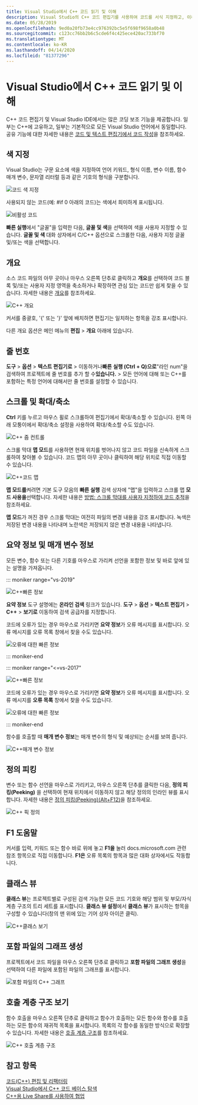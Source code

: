 ```yaml
---
title: Visual Studio에서 C++ 코드 읽기 및 이해
description: Visual Studio의 C++ 코드 편집기를 사용하여 코드를 서식 지정하고, 이해합니다.
ms.date: 05/28/2019
ms.openlocfilehash: 9ed0a20fb73e4cc976392bc5e5f698f9658a0b48
ms.sourcegitcommit: c123cc76bb2b6c5cde6f4c425ece420ac733bf70
ms.translationtype: MT
ms.contentlocale: ko-KR
ms.lasthandoff: 04/14/2020
ms.locfileid: "81377296"
---
```

# <a name="read-and-understand-c-code-in-visual-studio"></a>Visual Studio에서 C++ 코드 읽기 및 이해

C++ 코드 편집기 및 Visual Studio IDE에서는 많은 코딩 보조 기능을 제공합니다. 일부는 C++에 고유하고, 일부는 기본적으로 모든 Visual Studio 언어에서 동일합니다. 공유 기능에 대한 자세한 내용은 [코드 및 텍스트 편집기에서 코드 작성](/visualstudio/ide/writing-code-in-the-code-and-text-editor)을 참조하세요.  

## <a name="colorization"></a>색 지정

Visual Studio는 구문 요소에 색을 지정하여 언어 키워드, 형식 이름, 변수 이름, 함수 매개 변수, 문자열 리터럴 등과 같은 기호의 형식을 구분합니다.

![코드 색 지정](../ide/media/code-outline-colorization.png "C++ 색상 지정")

사용되지 않는 코드(예: #if 0 아래의 코드)는 색에서 희미하게 표시됩니다.

![비활성 코드](../ide/media/inactive-code-cpp.png "C++ 비활성 코드")

**빠른 실행**에서 "글꼴"을 입력한 다음, **글꼴 및 색**을 선택하여 색을 사용자 지정할 수 있습니다. **글꼴 및 색** 대화 상자에서 C/C++ 옵션으로 스크롤한 다음, 사용자 지정 글꼴 및/또는 색을 선택합니다.

## <a name="outlining"></a>개요

소스 코드 파일의 아무 곳이나 마우스 오른쪽 단추로 클릭하고 **개요**를 선택하여 코드 블록 및/또는 사용자 지정 영역을 축소하거나 확장하면 관심 있는 코드만 쉽게 찾을 수 있습니다. 자세한 내용은 [개요](/visualstudio/ide/outlining)를 참조하세요.

![C&#43;&#43; 개요](../ide/media/vs2015_cpp_outlining.png "개요")

커서를 중괄호, '{' 또는 '}' 앞에 배치하면 편집기는 일치하는 항목을 강조 표시합니다.

다른 개요 옵션은 메인 메뉴의 **편집** > **개요** 아래에 있습니다.

## <a name="line-numbers"></a>줄 번호

**도구** > **옵션** > **텍스트 편집기로** > 이동하거나**빠른** **실행 (Ctrl + Q)으로**"라인 num"을 검색하여 프로젝트에 줄 번호를 추가 할 수**있습니다.** >  모든 언어에 대해 또는 C++를 포함하는 특정 언어에 대해서만 줄 번호를 설정할 수 있습니다.

## <a name="scroll-and-zoom"></a>스크롤 및 확대/축소

**Ctrl** 키를 누르고 마우스 휠로 스크롤하여 편집기에서 확대/축소할 수 있습니다. 왼쪽 아래 모퉁이에서 확대/축소 설정을 사용하여 확대/축소할 수도 있습니다.

![C&#43;&#43; 줌 컨트롤](../ide/media/zoom-control.png "확대/축소 컨트롤")

스크롤 막대 **맵 모드**를 사용하면 현재 위치를 벗어나지 않고 코드 파일을 신속하게 스크롤하여 찾아볼 수 있습니다. 코드 맵의 아무 곳이나 클릭하여 해당 위치로 직접 이동할 수 있습니다.

![C&#43;&#43;코드 맵](../ide/media/vs2015-cpp-code-map.png "코드 맵")

**맵 모드를**켜려면 기본 도구 모음의 **빠른 실행** 검색 상자에 "맵"을 입력하고 스크롤 맵 **모드 사용을**선택합니다. 자세한 내용은 [방법: 스크롤 막대를 사용자 지정하여 코드 추적](/visualstudio/ide/how-to-track-your-code-by-customizing-the-scrollbar)을 참조하세요.

**맵 모드**가 꺼진 경우 스크롤 막대는 여전히 파일의 변경 내용을 강조 표시합니다. 녹색은 저장된 변경 내용을 나타내며 노란색은 저장되지 않은 변경 내용을 나타냅니다.

## <a name="quick-info-and-parameter-info"></a>요약 정보 및 매개 변수 정보

모든 변수, 함수 또는 다른 기호를 마우스로 가리켜 선언을 포함한 정보 및 바로 앞에 있는 설명을 가져옵니다.

::: moniker range="vs-2019"

![C&#43;&#43;빠른 정보](../ide/media/quick-info-vs2019.png "요약 정보")

**요약 정보** 도구 설명에는 **온라인 검색** 링크가 있습니다. **도구** > **옵션** > **텍스트 편집기** > **C++** > **보기로** 이동하여 검색 공급자를 지정합니다.

코드에 오류가 있는 경우 마우스로 가리키면 **요약 정보**가 오류 메시지를 표시합니다. 오류 메시지를 오류 목록 창에서 찾을 수도 있습니다.

![오류에 대한 빠른 정보](../ide/media/quickinfo-on-error.png "오류에 대한 빠른 정보")

::: moniker-end

::: moniker range="<=vs-2017"

![C&#43;&#43;빠른 정보](../ide/media/quick-info.png "요약 정보")

코드에 오류가 있는 경우 마우스로 가리키면 **요약 정보**가 오류 메시지를 표시합니다. 오류 메시지를 **오류 목록** 창에서 찾을 수도 있습니다.

![오류에 대한 빠른 정보](../ide/media/quickinfo-on-error.png "오류에 대한 빠른 정보")

::: moniker-end

함수를 호출할 때 **매개 변수 정보**는 매개 변수의 형식 및 예상되는 순서를 보여 줍니다.

![C&#43;&#43;매개 변수 정보](../ide/media/parameter-info.png "매개 변수 정보")

## <a name="peek-definition"></a>정의 피킹

변수 또는 함수 선언을 마우스로 가리키고, 마우스 오른쪽 단추를 클릭한 다음, **정의 피킹(Peeking)** 을 선택하여 현재 위치에서 이동하지 않고 해당 정의의 인라인 뷰를 표시합니다. 자세한 내용은 [정의 피킹(Peeking)(Alt+F12)](/visualstudio/ide/how-to-view-and-edit-code-by-using-peek-definition-alt-plus-f12)을 참조하세요.

![C&#43;&#43; 픽 정의](../ide/media/vs2015_cpp_peek_definition.png "vs2015_cpp_peek_definition")

## <a name="f1-help"></a>F1 도움말

커서를 입력, 키워드 또는 함수 바로 위에 놓고 **F1을** 눌러 docs.microsoft.com 관련 참조 항목으로 직접 이동합니다. **F1은** 오류 목록의 항목과 많은 대화 상자에서도 작동합니다.

## <a name="class-view"></a>클래스 뷰

**클래스 뷰**는 프로젝트별로 구성된 검색 가능한 모든 코드 기호와 해당 범위 및 부모/자식 계층 구조의 트리 세트를 표시합니다. **클래스 뷰 설정**에서 **클래스 뷰**가 표시하는 항목을 구성할 수 있습니다(창의 맨 위에 있는 기어 상자 아이콘 클릭).

![C&#43;&#43;클래스 보기](../ide/media/class-view.png "클래스 뷰")

## <a name="generate-graph-of-include-files"></a>포함 파일의 그래프 생성

프로젝트에서 코드 파일을 마우스 오른쪽 단추로 클릭하고 **포함 파일의 그래프 생성**을 선택하여 다른 파일에 포함된 파일의 그래프를 표시합니다.

![포함 파일의 C&#43;&#43; 그래프](../ide/media/vs2015_cpp_include_graph.png "vs2015_cpp_include_graph")

## <a name="view-call-hierarchy"></a>호출 계층 구조 보기

함수 호출을 마우스 오른쪽 단추로 클릭하고 함수가 호출하는 모든 함수와 함수를 호출하는 모든 함수의 재귀적 목록을 표시합니다. 목록의 각 함수를 동일한 방식으로 확장할 수 있습니다. 자세한 내용은 [호출 계층 구조](/visualstudio/ide/reference/call-hierarchy)를 참조하세요.

![C&#43;&#43; 호출 계층 구조](../ide/media/vs2015_cpp_call_hierarchy.png "vs2015_cpp_call_hierarchy")

## <a name="see-also"></a>참고 항목

[코드(C++) 편집 및 리팩터링](writing-and-refactoring-code-cpp.md)</br>
[Visual Studio에서 C++ 코드 베이스 탐색](navigate-code-cpp.md)</br>
[C++용 Live Share를 사용하여 협업](live-share-cpp.md)
